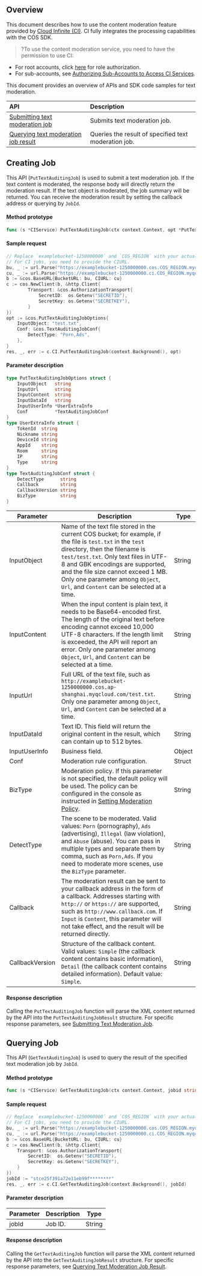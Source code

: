 
## Overview
This document describes how to use the content moderation feature provided by [Cloud Infinite (CI)](https://www.tencentcloud.com/document/product/1045). CI fully integrates the processing capabilities with the COS SDK.

>?To use the content moderation service, you need to have the permission to use CI:
- For root accounts, click [here](https://console.cloud.tencent.com/cam/role/grant?roleName=CI_QCSRole&policyName=QcloudCOSDataFullControl,QcloudAccessForCIRole,QcloudPartAccessForCIRole&principal=eyJzZXJ2aWNlIjoiY2kucWNsb3VkLmNvbSJ9&serviceType=%E6%95%B0%E6%8D%AE%E4%B8%87%E8%B1%A1&s_url=https%3A%2F%2Fconsole.cloud.tencent.com%2Fci) for role authorization.
- For sub-accounts, see [Authorizing Sub-Accounts to Access CI Services](https://intl.cloud.tencent.com/document/product/1045/33450).

This document provides an overview of APIs and SDK code samples for text moderation.

| API | Description |
| :--------------- | :------------------ |
| [Submitting text moderation job](https://intl.cloud.tencent.com/document/product/436/48188)  | Submits text moderation job.   |
| [Querying text moderation job result](https://intl.cloud.tencent.com/document/product/436/48189)  | Queries the result of specified text moderation job. |

## Creating Job

This API (`PutTextAuditingJob`) is used to submit a text moderation job. If the text content is moderated, the response body will directly return the moderation result. If the text object is moderated, the job summary will be returned. You can receive the moderation result by setting the callback address or querying by `JobId`.

#### Method prototype

```go
func (s *CIService) PutTextAuditingJob(ctx context.Context, opt *PutTextAuditingJobOptions) (*PutTextAuditingJobResult, *Response, error)
```

#### Sample request

```go
// Replace `examplebucket-1250000000` and `COS_REGION` with your actual information
// For CI jobs, you need to provide the CIURL.
bu, _ := url.Parse("https://examplebucket-1250000000.cos.COS_REGION.myqcloud.com")
cu, _ := url.Parse("https://examplebucket-1250000000.ci.COS_REGION.myqcloud.com")
b := &cos.BaseURL{BucketURL: bu, CIURL: cu}
c := cos.NewClient(b, &http.Client{
        Transport: &cos.AuthorizationTransport{
            SecretID:  os.Getenv("SECRETID"),
            SecretKey: os.Getenv("SECRETKEY"),
        }
})
opt := &cos.PutTextAuditingJobOptions{
    InputObject: "test.txt",
    Conf: &cos.TextAuditingJobConf{
        DetectType: "Porn,Ads",
    },
}
res, _, err := c.CI.PutTextAuditingJob(context.Background(), opt)
```

#### Parameter description

```go
type PutTextAuditingJobOptions struct {
    InputObject   string
    InputUrl      string
    InputContent  string
    InputDataId   string
    InputUserInfo *UserExtraInfo
    Conf          *TextAuditingJobConf
}
type UserExtraInfo struct {
	TokenId  string
	Nickname string
	DeviceId string
	AppId    string
	Room     string
	IP       string
	Type     string
}
type TextAuditingJobConf struct {
    DetectType      string
    Callback        string
    CallbackVersion string
    BizType         string
}
```

| Parameter | Description | Type |
| ----------- | ------------------------------------------------------------ | ------ |
| InputObject  | Name of the text file stored in the current COS bucket; for example, if the file is `test.txt` in the `test` directory, then the filename is `test/test.txt`. Only text files in UTF-8 and GBK encodings are supported, and the file size cannot exceed 1 MB. Only one parameter among `Object`, `Url`, and `Content` can be selected at a time. | String |
| InputContent | When the input content is plain text, it needs to be Base64-encoded first. The length of the original text before encoding cannot exceed 10,000 UTF-8 characters. If the length limit is exceeded, the API will report an error. Only one parameter among `Object`, `Url`, and `Content` can be selected at a time. | String |
| InputUrl    | Full URL of the text file, such as `http://examplebucket-1250000000.cos.ap-shanghai.myqcloud.com/test.txt`. Only one parameter among `Object`, `Url`, and `Content` can be selected at a time. | String |
| InputDataId | Text ID. This field will return the original content in the result, which can contain up to 512 bytes. | String |
| InputUserInfo | Business field. | Object |
| Conf        | Moderation rule configuration.                                                 | Struct |
| BizType     | Moderation policy. If this parameter is not specified, the default policy will be used. The policy can be configured in the console as instructed in [Setting Moderation Policy](https://intl.cloud.tencent.com/document/product/436/52095). | String |
| DetectType  | The scene to be moderated. Valid values: `Porn` (pornography), `Ads` (advertising), `Illegal` (law violation), and `Abuse` (abuse). You can pass in multiple types and separate them by comma, such as `Porn,Ads`. If you need to moderate more scenes, use the `BizType` parameter. | String |
| Callback     | The moderation result can be sent to your callback address in the form of a callback. Addresses starting with `http://` or `https://` are supported, such as `http://www.callback.com`. If `Input` is `Content`, this parameter will not take effect, and the result will be returned directly. | String |
| CallbackVersion | Structure of the callback content. Valid values: `Simple` (the callback content contains basic information), `Detail` (the callback content contains detailed information). Default value: `Simple`. | String |

#### Response description

Calling the `PutTextAuditingJob` function will parse the XML content returned by the API into the `PutTextAuditingJobResult` structure. For specific response parameters, see [Submitting Text Moderation Job](https://intl.cloud.tencent.com/document/product/436/48188).


## Querying Job

This API (`GetTextAuditingJob`) is used to query the result of the specified text moderation job by `JobId`.

#### Method prototype

```go
func (s *CIService) GetTextAuditingJob(ctx context.Context, jobid string) (*GetTextAuditingJobResult, *Response, error)
```

#### Sample request

```go
// Replace `examplebucket-1250000000` and `COS_REGION` with your actual information
// For CI jobs, you need to provide the CIURL.
bu, _ := url.Parse("https://examplebucket-1250000000.cos.COS_REGION.myqcloud.com")
cu, _ := url.Parse("https://examplebucket-1250000000.ci.COS_REGION.myqcloud.com")
b := &cos.BaseURL{BucketURL: bu, CIURL: cu}
c := cos.NewClient(b, &http.Client{
    Transport: &cos.AuthorizationTransport{
        SecretID:  os.Getenv("SECRETID"),
        SecretKey: os.Getenv("SECRETKEY"),
    }
})
jobId := "stce25f391a72e11eb99f********"
res, _, err := c.CI.GetTextAuditingJob(context.Background(), jobId)
```

#### Parameter description

| Parameter | Description | Type |
| -------- | -------- | ------ |
| jobId    | Job ID.   | String |

#### Response description

Calling the `GetTextAuditingJob` function will parse the XML content returned by the API into the `GetTextAuditingJobResult` structure. For specific response parameters, see [Querying Text Moderation Job Result](https://intl.cloud.tencent.com/document/product/436/48189).
